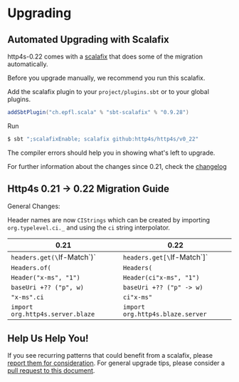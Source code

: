 # Upgrading


## Automated Upgrading with Scalafix

http4s-0.22 comes with a [scalafix](https://scalacenter.github.io/scalafix/) that does some of the migration automatically.

Before you upgrade manually, we recommend you run this scalafix.

Add the scalafix plugin to your `project/plugins.sbt` or to your global plugins.
```sbt
addSbtPlugin("ch.epfl.scala" % "sbt-scalafix" % "0.9.28")
```

Run
```sh
$ sbt ";scalafixEnable; scalafix github:http4s/http4s/v0_22"
```

The compiler errors should help you in showing what's left to upgrade.

For further information about the changes since 0.21, check the [changelog](https://http4s.org/changelog/)


## Http4s 0.21 -> 0.22 Migration Guide

General Changes:

Header names are now `CIStrings` which can be created by importing `org.typelevel.ci._` and using the `ci` string interpolator.

| 0.21                             | 0.22                              |
| -------------------------------  | -------------------------------   |
| `headers.get(\`If-Match\`)`      | `headers.get[\`If-Match\`]`       |
| `Headers.of(`                    | `Headers(`                        |
| `Header("x-ms", "1")`            | `Header(ci"x-ms", "1")`           |
| `baseUri +?? ("p", w)`           | `baseUri +?? ("p" -> w)`          |
| `"x-ms".ci`                      | `ci"x-ms"`                        |
| `import org.http4s.server.blaze` | `import org.http4s.blaze.server`  |



## Help Us Help You!

If you see recurring patterns that could benefit from a scalafix, please [report them for consideration](https://github.com/http4s/http4s/issues/4858).  For general upgrade tips, please consider a [pull request to this document](https://github.com/http4s/http4s/edit/series/0.22/docs/src/main/mdoc/upgrading.md).
